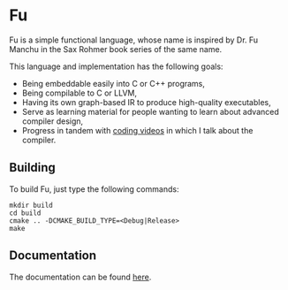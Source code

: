 # Fu

Fu is a simple functional language, whose name is inspired by Dr. Fu Manchu in the Sax Rohmer book series of the same name.

This language and implementation has the following goals:

- Being embeddable easily into C or C++ programs,
- Being compilable to C or LLVM,
- Having its own graph-based IR to produce high-quality executables,
- Serve as learning material for people wanting to learn about advanced compiler design,
- Progress in tandem with [coding videos](https://www.youtube.com/channel/UCBFJ3wD3qNSlZ4MqOA9KntA)
  in which I talk about the compiler.

## Building

To build Fu, just type the following commands:

    mkdir build
    cd build
    cmake .. -DCMAKE_BUILD_TYPE=<Debug|Release>
    make

## Documentation

The documentation can be found [here](doc/index.md).
